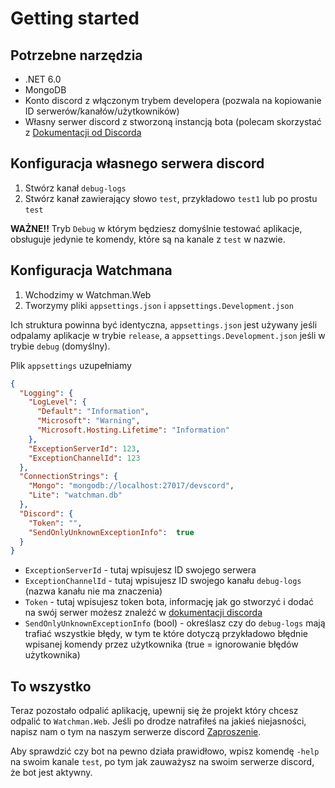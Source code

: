 # Getting started

## Potrzebne narzędzia

- .NET 6.0
- MongoDB
- Konto discord z włączonym trybem developera (pozwala na kopiowanie ID serwerów/kanałów/użytkowników)
- Własny serwer discord z stworzoną instancją bota (polecam skorzystać z [Dokumentacji od Discorda](https://discord.com/developers/docs/intro)

## Konfiguracja własnego serwera discord

1. Stwórz kanał `debug-logs`
2. Stwórz kanał zawierający słowo `test`, przykładowo `test1` lub po prostu `test`

**WAŻNE!!**
Tryb `Debug` w którym będziesz domyślnie testować aplikacje, obsługuje jedynie te komendy, które są na kanale z `test` w nazwie.

## Konfiguracja Watchmana

1. Wchodzimy w Watchman.Web
2. Tworzymy pliki `appsettings.json` i `appsettings.Development.json`

Ich struktura powinna być identyczna, `appsettings.json` jest używany jeśli odpalamy aplikacje w trybie `release`, a `appsettings.Development.json` jeśli w trybie `debug` (domyślny).

Plik `appsettings` uzupełniamy
```json
{
  "Logging": {
    "LogLevel": {
      "Default": "Information",
      "Microsoft": "Warning",
      "Microsoft.Hosting.Lifetime": "Information"
    },
    "ExceptionServerId": 123,
    "ExceptionChannelId": 123
  },
  "ConnectionStrings": {
    "Mongo": "mongodb://localhost:27017/devscord",
    "Lite": "watchman.db"
  },
  "Discord": {
    "Token": "",
    "SendOnlyUnknownExceptionInfo":  true
  }
}
```
- `ExceptionServerId` - tutaj wpisujesz ID swojego serwera
- `ExceptionChannelId` - tutaj wpisujesz ID swojego kanału `debug-logs` (nazwa kanału nie ma znaczenia)
- `Token` - tutaj wpisujesz token bota, informację jak go stworzyć i dodać na swój serwer możesz znaleźć w [dokumentacji discorda](https://discord.com/developers/docs/intro)
- `SendOnlyUnknownExceptionInfo` (bool) - określasz czy do `debug-logs` mają trafiać wszystkie błędy, w tym te które dotyczą przykładowo błędnie wpisanej komendy przez użytkownika (true = ignorowanie błędów użytkownika)

## To wszystko

Teraz pozostało odpalić aplikację, upewnij się że projekt który chcesz odpalić to `Watchman.Web`. Jeśli po drodze natrafiłeś na jakieś niejasności, napisz nam o tym na naszym serwerze discord [Zaproszenie](https://discord.gg/w2NtcJB).

Aby sprawdzić czy bot na pewno działa prawidłowo, wpisz komendę `-help` na swoim kanale `test`, po tym jak zauważysz na swoim serwerze discord, że bot jest aktywny.
